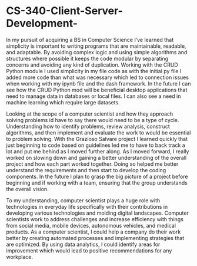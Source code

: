 # CS-340-Client-Server-Development-
In my pursuit of acquiring a BS in Computer Science I’ve learned that simplicity is important to writing programs that are maintainable, readable, and adaptable. By avoiding complex logic and using simple algorithms and structures where possible it keeps the code modular by separating concerns and avoiding any kind of duplication. Working with the CRUD Python module I used simplicity in my file code as with the initial py file I added more code than what was necessary which led to connection issues when working with my ipynb file and the dash framework. In the future I can see how the CRUD Python mod will be beneficial desktop applications that need to manage data in databases or local files. I can also see a need in machine learning which require large datasets.

Looking at the scope of a computer scientist and how they approach solving problems id have to say there would need to be a type of cycle. Understanding how to identify problems, review analysis, construct algorithms, and then implement and evaluate the work to would be essential to problem solving. With the Grazioso Salvare project I learned quickly that just beginning to code based on guidelines led me to have to back track a lot and put me behind as I moved further along. As I moved forward, I really worked on slowing down and gaining a better understanding of the overall project and how each part worked together. Doing so helped me better understand the requirements and then start to develop the coding components. In the future I plan to grasp the big picture of a project before beginning and if working with a team, ensuring that the group understands the overall vision. 

To my understanding, computer scientist plays a huge role with technologies in everyday life specifically with their contributions in developing various technologies and molding digital landscapes. Computer scientists work to address challenges and increase efficiency with things from social media, mobile devices, autonomous vehicles, and medical products. As a computer scientist, I could help a company do their work better by creating automated processes and implementing strategies that are optimized. By using data analytics, I could identify areas for improvement which would lead to positive recommendations for any workplace.

